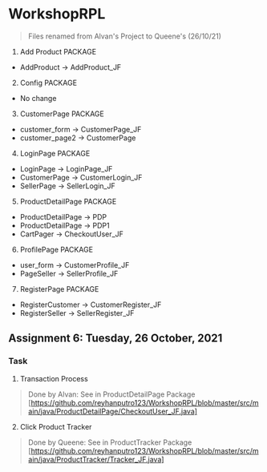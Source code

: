 # WorkshopRPL
> Files renamed from Alvan's Project to Queene's (26/10/21) 
1. Add Product PACKAGE
 - AddProduct -> AddProduct_JF
2. Config PACKAGE 
 - No change 
3. CustomerPage PACKAGE
 - customer_form -> CustomerPage_JF
 - customer_page2 -> CustomerPage
4. LoginPage PACKAGE
 - LoginPage -> LoginPage_JF
 - CustomerPage -> CustomerLogin_JF
 - SellerPage -> SellerLogin_JF
5. ProductDetailPage PACKAGE 
 - ProductDetailPage -> PDP
 - ProductDetailPage -> PDP1
 - CartPager -> CheckoutUser_JF
6. ProfilePage PACKAGE
 - user_form -> CustomerProfile_JF
 - PageSeller -> SellerProfile_JF
7. RegisterPage PACKAGE
 - RegisterCustomer -> CustomerRegister_JF
 - RegisterSeller -> SellerRegister_JF

## Assignment 6: Tuesday, 26 October, 2021 
### Task 
1. Transaction Process 
> Done by Alvan: See in ProductDetailPage Package [https://github.com/reyhanputro123/WorkshopRPL/blob/master/src/main/java/ProductDetailPage/CheckoutUser_JF.java]
2. Click Product Tracker
> Done by Queene: See in ProductTracker Package [https://github.com/reyhanputro123/WorkshopRPL/blob/master/src/main/java/ProductTracker/Tracker_JF.java]
